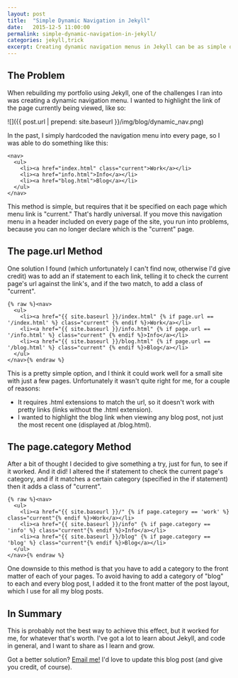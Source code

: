 ```yaml
---
layout: post
title:  "Simple Dynamic Navigation in Jekyll"
date:   2015-12-5 11:00:00
permalink: simple-dynamic-navigation-in-jekyll/
categories: jekyll,trick
excerpt: Creating dynamic navigation menus in Jekyll can be as simple or complicated as you want it to be. I thought I'd share a couple easy methods I learned.
---
```


## The Problem
When rebuilding my portfolio using Jekyll, one of the challenges I ran into was creating a dynamic navigation menu. I wanted to highlight the link of the page currently being viewed, like so:

![]({{ post.url | prepend: site.baseurl }}/img/blog/dynamic_nav.png)

In the past, I simply hardcoded the navigation menu into every page, so I was able to do something like this:

    <nav>
      <ul>
        <li><a href="index.html" class="current">Work</a></li>
        <li><a href="info.html">Info</a></li>
        <li><a href="blog.html">Blog</a></li>
      </ul>
    </nav>

This method is simple, but requires that it be specified on each page which menu link is "current." That's hardly universal. If you move this navigation menu in a header included on every page of the site, you run into problems, because you can no longer declare which is the "current" page.

## The page.url Method
One solution I found (which unfortunately I can't find now, otherwise I'd give credit) was to add an if statement to each link, telling it to check the current page's url against the link's, and if the two match, to add a class of "current".

    {% raw %}<nav>
      <ul>
        <li><a href="{{ site.baseurl }}/index.html" {% if page.url == '/index.html' %} class="current" {% endif %}>Work</a></li>
        <li><a href="{{ site.baseurl }}/info.html" {% if page.url == '/info.html' %} class="current" {% endif %}>Info</a></li>
        <li><a href="{{ site.baseurl }}/blog.html" {% if page.url == '/blog.html' %} class="current" {% endif %}>Blog</a></li>
      </ul>
    </nav>{% endraw %}

This is a pretty simple option, and I think it could work well for a small site with just a few pages. Unfortunately it wasn't quite right for me, for a couple of reasons:

- It requires .html extensions to match the url, so it doesn't work with pretty links (links without the .html extension).
- I wanted to highlight the blog link when viewing any blog post, not just the most recent one (displayed at /blog.html).

## The page.category Method
After a bit of thought I decided to give something a try, just for fun, to see if it worked. And it did! I altered the if statement to check the current page's category, and if it matches a certain category (specified in the if statement) then it adds a class of "current".

    {% raw %}<nav>
      <ul>
        <li><a href="{{ site.baseurl }}/" {% if page.category == 'work' %} class="current"{% endif %}>Work</a></li>
        <li><a href="{{ site.baseurl }}/info" {% if page.category == 'info' %} class="current"{% endif %}>Info</a></li>
        <li><a href="{{ site.baseurl }}/blog" {% if page.category == 'blog' %} class="current"{% endif %}>Blog</a></li>
      </ul>
    </nav>{% endraw %}

One downside to this method is that you have to add a category to the front matter of each of your pages. To avoid having to add a category of "blog" to each and every blog post, I added it to the front matter of the post layout, which I use for all my blog posts.

## In Summary
This is probably not the best way to achieve this effect, but it worked for me, for whatever that's worth. I've got a lot to learn about Jekyll, and code in general, and I want to share as I learn and grow.

Got a better solution? <a href="mailto:hello@alexmacduff.com?subject=I%20am%20a%20Jekyll%20master">Email me!</a> I'd love to update this blog post (and give you credit, of course).
